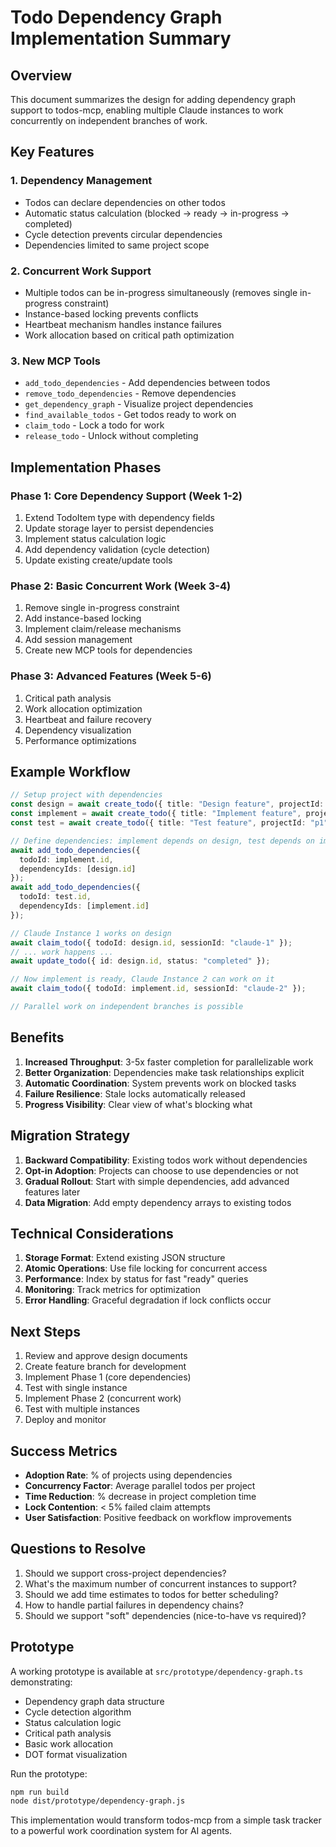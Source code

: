 # Todo Dependency Graph Implementation Summary

## Overview

This document summarizes the design for adding dependency graph support to todos-mcp, enabling multiple Claude instances to work concurrently on independent branches of work.

## Key Features

### 1. Dependency Management
- Todos can declare dependencies on other todos
- Automatic status calculation (blocked → ready → in-progress → completed)
- Cycle detection prevents circular dependencies
- Dependencies limited to same project scope

### 2. Concurrent Work Support
- Multiple todos can be in-progress simultaneously (removes single in-progress constraint)
- Instance-based locking prevents conflicts
- Heartbeat mechanism handles instance failures
- Work allocation based on critical path optimization

### 3. New MCP Tools
- `add_todo_dependencies` - Add dependencies between todos
- `remove_todo_dependencies` - Remove dependencies
- `get_dependency_graph` - Visualize project dependencies
- `find_available_todos` - Get todos ready to work on
- `claim_todo` - Lock a todo for work
- `release_todo` - Unlock without completing

## Implementation Phases

### Phase 1: Core Dependency Support (Week 1-2)
1. Extend TodoItem type with dependency fields
2. Update storage layer to persist dependencies
3. Implement status calculation logic
4. Add dependency validation (cycle detection)
5. Update existing create/update tools

### Phase 2: Basic Concurrent Work (Week 3-4)
1. Remove single in-progress constraint
2. Add instance-based locking
3. Implement claim/release mechanisms
4. Add session management
5. Create new MCP tools for dependencies

### Phase 3: Advanced Features (Week 5-6)
1. Critical path analysis
2. Work allocation optimization
3. Heartbeat and failure recovery
4. Dependency visualization
5. Performance optimizations

## Example Workflow

```typescript
// Setup project with dependencies
const design = await create_todo({ title: "Design feature", projectId: "p1" });
const implement = await create_todo({ title: "Implement feature", projectId: "p1" });
const test = await create_todo({ title: "Test feature", projectId: "p1" });

// Define dependencies: implement depends on design, test depends on implement
await add_todo_dependencies({ 
  todoId: implement.id, 
  dependencyIds: [design.id] 
});
await add_todo_dependencies({ 
  todoId: test.id, 
  dependencyIds: [implement.id] 
});

// Claude Instance 1 works on design
await claim_todo({ todoId: design.id, sessionId: "claude-1" });
// ... work happens ...
await update_todo({ id: design.id, status: "completed" });

// Now implement is ready, Claude Instance 2 can work on it
await claim_todo({ todoId: implement.id, sessionId: "claude-2" });

// Parallel work on independent branches is possible
```

## Benefits

1. **Increased Throughput**: 3-5x faster completion for parallelizable work
2. **Better Organization**: Dependencies make task relationships explicit
3. **Automatic Coordination**: System prevents work on blocked tasks
4. **Failure Resilience**: Stale locks automatically released
5. **Progress Visibility**: Clear view of what's blocking what

## Migration Strategy

1. **Backward Compatibility**: Existing todos work without dependencies
2. **Opt-in Adoption**: Projects can choose to use dependencies or not
3. **Gradual Rollout**: Start with simple dependencies, add advanced features later
4. **Data Migration**: Add empty dependency arrays to existing todos

## Technical Considerations

1. **Storage Format**: Extend existing JSON structure
2. **Atomic Operations**: Use file locking for concurrent access
3. **Performance**: Index by status for fast "ready" queries
4. **Monitoring**: Track metrics for optimization
5. **Error Handling**: Graceful degradation if lock conflicts occur

## Next Steps

1. Review and approve design documents
2. Create feature branch for development
3. Implement Phase 1 (core dependencies)
4. Test with single instance
5. Implement Phase 2 (concurrent work)
6. Test with multiple instances
7. Deploy and monitor

## Success Metrics

- **Adoption Rate**: % of projects using dependencies
- **Concurrency Factor**: Average parallel todos per project
- **Time Reduction**: % decrease in project completion time
- **Lock Contention**: < 5% failed claim attempts
- **User Satisfaction**: Positive feedback on workflow improvements

## Questions to Resolve

1. Should we support cross-project dependencies?
2. What's the maximum number of concurrent instances to support?
3. Should we add time estimates to todos for better scheduling?
4. How to handle partial failures in dependency chains?
5. Should we support "soft" dependencies (nice-to-have vs required)?

## Prototype

A working prototype is available at `src/prototype/dependency-graph.ts` demonstrating:
- Dependency graph data structure
- Cycle detection algorithm
- Status calculation logic
- Critical path analysis
- Basic work allocation
- DOT format visualization

Run the prototype:
```bash
npm run build
node dist/prototype/dependency-graph.js
```

This implementation would transform todos-mcp from a simple task tracker to a powerful work coordination system for AI agents.